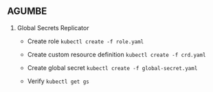 ## AGUMBE

1) Global Secrets Replicator

   - Create role
     `kubectl create -f role.yaml`

   - Create custom resource definition
     `kubectl create -f crd.yaml`

   - Create global secret
     `kubectl create -f global-secret.yaml`

   - Verify
     `kubectl get gs` 
